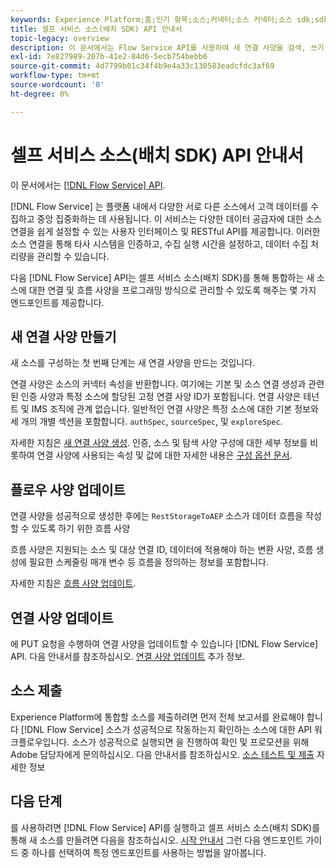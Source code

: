 ```yaml
---
keywords: Experience Platform;홈;인기 항목;소스;커넥터;소스 커넥터;소스 sdk;sdk;SDK
title: 셀프 서비스 소스(배치 SDK) API 안내서
topic-legacy: overview
description: 이 문서에서는 Flow Service API를 사용하여 새 연결 사양을 검색, 쓰기 및 제출하는 단계 등 새 소스를 생성하는 프로세스에 대한 개요를 제공합니다.
exl-id: 7e827989-207b-41e2-84d6-5ecb754bebb6
source-git-commit: 4d7799b01c34f4b9e4a33c130583eadcfdc3af69
workflow-type: tm+mt
source-wordcount: '0'
ht-degree: 0%

---
```


# 셀프 서비스 소스(배치 SDK) API 안내서

이 문서에서는 [[!DNL Flow Service] API](https://www.adobe.io/experience-platform-apis/references/flow-service/).

[!DNL Flow Service] 는 플랫폼 내에서 다양한 서로 다른 소스에서 고객 데이터를 수집하고 중앙 집중화하는 데 사용됩니다. 이 서비스는 다양한 데이터 공급자에 대한 소스 연결을 쉽게 설정할 수 있는 사용자 인터페이스 및 RESTful API를 제공합니다. 이러한 소스 연결을 통해 타사 시스템을 인증하고, 수집 실행 시간을 설정하고, 데이터 수집 처리량을 관리할 수 있습니다.

다음 [!DNL Flow Service] API는 셀프 서비스 소스(배치 SDK)를 통해 통합하는 새 소스에 대한 연결 및 흐름 사양을 프로그래밍 방식으로 관리할 수 있도록 해주는 몇 가지 엔드포인트를 제공합니다.

## 새 연결 사양 만들기

새 소스를 구성하는 첫 번째 단계는 새 연결 사양을 만드는 것입니다.

연결 사양은 소스의 커넥터 속성을 반환합니다. 여기에는 기본 및 소스 연결 생성과 관련된 인증 사양과 특정 소스에 할당된 고정 연결 사양 ID가 포함됩니다. 연결 사양은 테넌트 및 IMS 조직에 관계 없습니다. 일반적인 연결 사양은 특정 소스에 대한 기본 정보와 세 개의 개별 섹션을 포함합니다. `authSpec`, `sourceSpec`, 및 `exploreSpec`.

자세한 지침은 [새 연결 사양 생성](./create.md). 인증, 소스 및 탐색 사양 구성에 대한 세부 정보를 비롯하여 연결 사양에 사용되는 속성 및 값에 대한 자세한 내용은 [구성 옵션 문서](../config/config.md).

## 플로우 사양 업데이트

연결 사양을 성공적으로 생성한 후에는 `RestStorageToAEP` 소스가 데이터 흐름을 작성할 수 있도록 하기 위한 흐름 사양

흐름 사양은 지원되는 소스 및 대상 연결 ID, 데이터에 적용해야 하는 변환 사양, 흐름 생성에 필요한 스케줄링 매개 변수 등 흐름을 정의하는 정보를 포함합니다.

자세한 지침은 [흐름 사양 업데이트](./update-flow-specs.md).

## 연결 사양 업데이트

에 PUT 요청을 수행하여 연결 사양을 업데이트할 수 있습니다 [!DNL Flow Service] API. 다음 안내서를 참조하십시오. [연결 사양 업데이트](./update-connection-specs.md) 추가 정보.

## 소스 제출

Experience Platform에 통합할 소스를 제출하려면 먼저 전체 보고서를 완료해야 합니다 [!DNL Flow Service] 소스가 성공적으로 작동하는지 확인하는 소스에 대한 API 워크플로우입니다. 소스가 성공적으로 실행되면 을 진행하여 확인 및 프로모션을 위해 Adobe 담당자에게 문의하십시오. 다음 안내서를 참조하십시오. [소스 테스트 및 제출](./submit.md) 자세한 정보

## 다음 단계

를 사용하려면 [!DNL Flow Service] API를 실행하고 셀프 서비스 소스(배치 SDK)를 통해 새 소스를 만들려면 다음을 참조하십시오. [시작 안내서](./getting-started.md) 그런 다음 엔드포인트 가이드 중 하나를 선택하여 특정 엔드포인트를 사용하는 방법을 알아봅니다.
